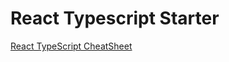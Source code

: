 # React Typescript Starter

[React TypeScript CheatSheet](https://github.com/typescript-cheatsheets/react)